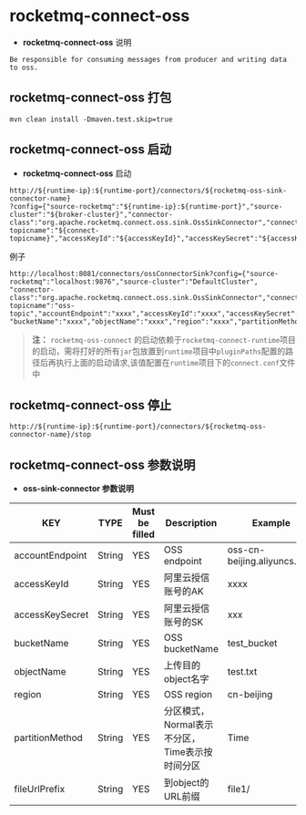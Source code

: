 # rocketmq-connect-oss
* **rocketmq-connect-oss** 说明
```
Be responsible for consuming messages from producer and writing data to oss.
```

## rocketmq-connect-oss 打包
```
mvn clean install -Dmaven.test.skip=true
```

## rocketmq-connect-oss 启动

* **rocketmq-connect-oss** 启动

```
http://${runtime-ip}:${runtime-port}/connectors/${rocketmq-oss-sink-connector-name}
?config={"source-rocketmq":"${runtime-ip}:${runtime-port}","source-cluster":"${broker-cluster}","connector-class":"org.apache.rocketmq.connect.oss.sink.OssSinkConnector","connect-topicname":"${connect-topicname}","accessKeyId":"${accessKeyId}","accessKeySecret":"${accessKeySecret}","accountEndpoint":"${accountEndpoint}","bucketName":"${bucketName}","fileUrlPrefix":"${fileUrlPrefix}","objectName":"${objectName}","region":"${region}","partitionMethod":"${partitionMethod}"}
```

例子 
```
http://localhost:8081/connectors/ossConnectorSink?config={"source-rocketmq":"localhost:9876","source-cluster":"DefaultCluster",
"connector-class":"org.apache.rocketmq.connect.oss.sink.OssSinkConnector","connect-topicname":"oss-topic","accountEndpoint":"xxxx","accessKeyId":"xxxx","accessKeySecret":"xxxx",
"bucketName":"xxxx","objectName":"xxxx","region":"xxxx","partitionMethod":"xxxx"}
```

>**注：** `rocketmq-oss-connect` 的启动依赖于`rocketmq-connect-runtime`项目的启动，需将打好的所有`jar`包放置到`runtime`项目中`pluginPaths`配置的路径后再执行上面的启动请求,该值配置在`runtime`项目下的`connect.conf`文件中

## rocketmq-connect-oss 停止

```
http://${runtime-ip}:${runtime-port}/connectors/${rocketmq-oss-connector-name}/stop
```

## rocketmq-connect-oss 参数说明
* **oss-sink-connector 参数说明**

|         KEY            |  TYPE   | Must be filled | Description                      | Example
|------------------------|---------|----------------|----------------------------------|---------|
|accountEndpoint         | String  | YES            | OSS endpoint                     | oss-cn-beijing.aliyuncs.com|
|accessKeyId             | String  | YES            | 阿里云授信账号的AK                 | xxxx |
|accessKeySecret         | String  | YES            | 阿里云授信账号的SK                 | xxx  |
|bucketName              | String  | YES            | OSS bucketName                   | test_bucket |
|objectName              | String  | YES            | 上传目的object名字                | test.txt |
|region                  | String  | YES            | OSS region                       | cn-beijing |
|partitionMethod         | String  | YES            | 分区模式，Normal表示不分区，Time表示按时间分区 | Time |
|fileUrlPrefix           | String  | YES            | 到object的URL前缀                 | file1/ |


